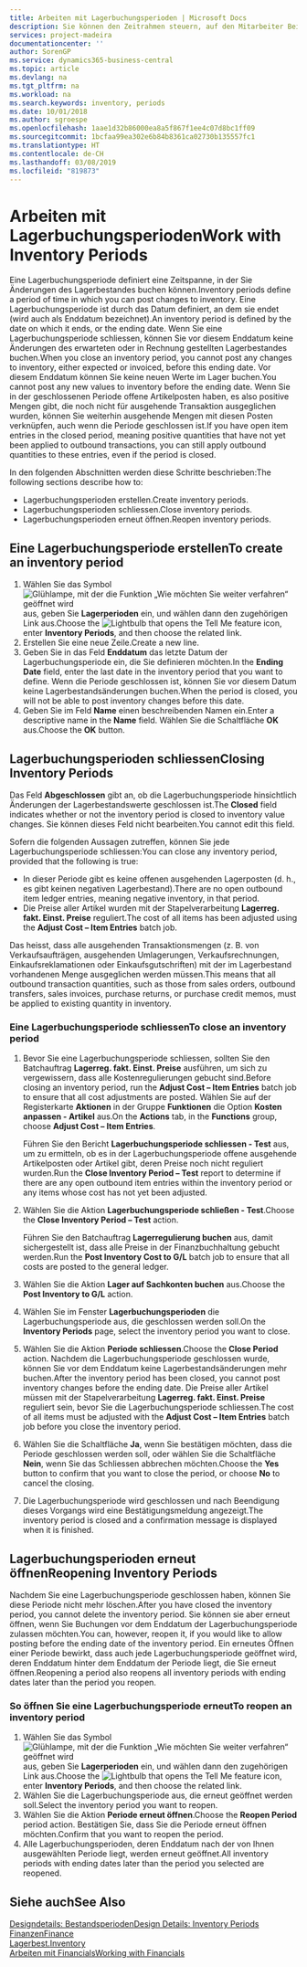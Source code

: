 ```yaml
---
title: Arbeiten mit Lagerbuchungsperioden | Microsoft Docs
description: Sie können den Zeitrahmen steuern, auf den Mitarbeiter Beitragsänderungen des Lagerbestandes buchen können, indem Sie Lagerbuchungsperioden definieren.
services: project-madeira
documentationcenter: ''
author: SorenGP
ms.service: dynamics365-business-central
ms.topic: article
ms.devlang: na
ms.tgt_pltfrm: na
ms.workload: na
ms.search.keywords: inventory, periods
ms.date: 10/01/2018
ms.author: sgroespe
ms.openlocfilehash: 1aae1d32b86000ea8a5f867f1ee4c07d8bc1ff09
ms.sourcegitcommit: 1bcfaa99ea302e6b84b8361ca02730b135557fc1
ms.translationtype: HT
ms.contentlocale: de-CH
ms.lasthandoff: 03/08/2019
ms.locfileid: "819873"
---
```

# <a name="work-with-inventory-periods"></a><span data-ttu-id="286fe-103">Arbeiten mit Lagerbuchungsperioden</span><span class="sxs-lookup"><span data-stu-id="286fe-103">Work with Inventory Periods</span></span>
<span data-ttu-id="286fe-104">Eine Lagerbuchungsperiode definiert eine Zeitspanne, in der Sie Änderungen des Lagerbestandes buchen können.</span><span class="sxs-lookup"><span data-stu-id="286fe-104">Inventory periods define a period of time in which you can post changes to inventory.</span></span> <span data-ttu-id="286fe-105">Eine Lagerbuchungsperiode ist durch das Datum definiert, an dem sie endet (wird auch als Enddatum bezeichnet).</span><span class="sxs-lookup"><span data-stu-id="286fe-105">An inventory period is defined by the date on which it ends, or the ending date.</span></span> <span data-ttu-id="286fe-106">Wenn Sie eine Lagerbuchungsperiode schliessen, können Sie vor diesem Enddatum keine Änderungen des erwarteten oder in Rechnung gestellten Lagerbestandes buchen.</span><span class="sxs-lookup"><span data-stu-id="286fe-106">When you close an inventory period, you cannot post any changes to inventory, either expected or invoiced, before this ending date.</span></span> <span data-ttu-id="286fe-107">Vor diesem Enddatum können Sie keine neuen Werte im Lager buchen.</span><span class="sxs-lookup"><span data-stu-id="286fe-107">You cannot post any new values to inventory before the ending date.</span></span> <span data-ttu-id="286fe-108">Wenn Sie in der geschlossenen Periode offene Artikelposten haben, es also positive Mengen gibt, die noch nicht für ausgehende Transaktion ausgeglichen wurden, können Sie weiterhin ausgehende Mengen mit diesen Posten verknüpfen, auch wenn die Periode geschlossen ist.</span><span class="sxs-lookup"><span data-stu-id="286fe-108">If you have open item entries in the closed period, meaning positive quantities that have not yet been applied to outbound transactions, you can still apply outbound quantities to these entries, even if the period is closed.</span></span>  

<span data-ttu-id="286fe-109">In den folgenden Abschnitten werden diese Schritte beschrieben:</span><span class="sxs-lookup"><span data-stu-id="286fe-109">The following sections describe how to:</span></span>  

* <span data-ttu-id="286fe-110">Lagerbuchungsperioden erstellen.</span><span class="sxs-lookup"><span data-stu-id="286fe-110">Create inventory periods.</span></span>  
* <span data-ttu-id="286fe-111">Lagerbuchungsperioden schliessen.</span><span class="sxs-lookup"><span data-stu-id="286fe-111">Close inventory periods.</span></span>  
* <span data-ttu-id="286fe-112">Lagerbuchungsperioden erneut öffnen.</span><span class="sxs-lookup"><span data-stu-id="286fe-112">Reopen inventory periods.</span></span>  

## <a name="to-create-an-inventory-period"></a><span data-ttu-id="286fe-113">Eine Lagerbuchungsperiode erstellen</span><span class="sxs-lookup"><span data-stu-id="286fe-113">To create an inventory period</span></span>  
1. <span data-ttu-id="286fe-114">Wählen Sie das Symbol ![Glühlampe, mit der die Funktion „Wie möchten Sie weiter verfahren“ geöffnet wird](media/ui-search/search_small.png "Wie möchten Sie weiter verfahren?") aus, geben Sie **Lagerperioden** ein, und wählen dann den zugehörigen Link aus.</span><span class="sxs-lookup"><span data-stu-id="286fe-114">Choose the ![Lightbulb that opens the Tell Me feature](media/ui-search/search_small.png "Tell me what you want to do") icon, enter **Inventory Periods**, and then choose the related link.</span></span>  
2. <span data-ttu-id="286fe-115">Erstellen Sie eine neue Zeile.</span><span class="sxs-lookup"><span data-stu-id="286fe-115">Create a new line.</span></span>  
3. <span data-ttu-id="286fe-116">Geben Sie in das Feld **Enddatum** das letzte Datum der Lagerbuchungsperiode ein, die Sie definieren möchten.</span><span class="sxs-lookup"><span data-stu-id="286fe-116">In the **Ending Date** field, enter the last date in the inventory period that you want to define.</span></span> <span data-ttu-id="286fe-117">Wenn die Periode geschlossen ist, können Sie vor diesem Datum keine Lagerbestandsänderungen buchen.</span><span class="sxs-lookup"><span data-stu-id="286fe-117">When the period is closed, you will not be able to post inventory changes before this date.</span></span>  
4. <span data-ttu-id="286fe-118">Geben Sie im Feld **Name** einen beschreibenden Namen ein.</span><span class="sxs-lookup"><span data-stu-id="286fe-118">Enter a descriptive name in the **Name** field.</span></span> <span data-ttu-id="286fe-119">Wählen Sie die Schaltfläche **OK** aus.</span><span class="sxs-lookup"><span data-stu-id="286fe-119">Choose the **OK** button.</span></span>  

## <a name="closing-inventory-periods"></a><span data-ttu-id="286fe-120">Lagerbuchungsperioden schliessen</span><span class="sxs-lookup"><span data-stu-id="286fe-120">Closing Inventory Periods</span></span>  
<span data-ttu-id="286fe-121">Das Feld **Abgeschlossen** gibt an, ob die Lagerbuchungsperiode hinsichtlich Änderungen der Lagerbestandswerte geschlossen ist.</span><span class="sxs-lookup"><span data-stu-id="286fe-121">The **Closed** field indicates whether or not the inventory period is closed to inventory value changes.</span></span> <span data-ttu-id="286fe-122">Sie können dieses Feld nicht bearbeiten.</span><span class="sxs-lookup"><span data-stu-id="286fe-122">You cannot edit this field.</span></span>  

<span data-ttu-id="286fe-123">Sofern die folgenden Aussagen zutreffen, können Sie jede Lagerbuchungsperiode schliessen:</span><span class="sxs-lookup"><span data-stu-id="286fe-123">You can close any inventory period, provided that the following is true:</span></span>  

* <span data-ttu-id="286fe-124">In dieser Periode gibt es keine offenen ausgehenden Lagerposten (d. h., es gibt keinen negativen Lagerbestand).</span><span class="sxs-lookup"><span data-stu-id="286fe-124">There are no open outbound item ledger entries, meaning negative inventory, in that period.</span></span>  
* <span data-ttu-id="286fe-125">Die Preise aller Artikel wurden mit der Stapelverarbeitung **Lagerreg. fakt. Einst. Preise** reguliert.</span><span class="sxs-lookup"><span data-stu-id="286fe-125">The cost of all items has been adjusted using the **Adjust Cost – Item Entries** batch job.</span></span>  

<span data-ttu-id="286fe-126">Das heisst, dass alle ausgehenden Transaktionsmengen (z. B. von Verkaufsaufträgen, ausgehenden Umlagerungen, Verkaufsrechnungen, Einkaufsreklamationen oder Einkaufsgutschriften) mit der im Lagerbestand vorhandenen Menge ausgeglichen werden müssen.</span><span class="sxs-lookup"><span data-stu-id="286fe-126">This means that all outbound transaction quantities, such as those from sales orders, outbound transfers, sales invoices, purchase returns, or purchase credit memos, must be applied to existing quantity in inventory.</span></span>  

### <a name="to-close-an-inventory-period"></a><span data-ttu-id="286fe-127">Eine Lagerbuchungsperiode schliessen</span><span class="sxs-lookup"><span data-stu-id="286fe-127">To close an inventory period</span></span>  
1. <span data-ttu-id="286fe-128">Bevor Sie eine Lagerbuchungsperiode schliessen, sollten Sie den Batchauftrag **Lagerreg. fakt. Einst. Preise** ausführen, um sich zu vergewissern, dass alle Kostenregulierungen gebucht sind.</span><span class="sxs-lookup"><span data-stu-id="286fe-128">Before closing an inventory period, run the **Adjust Cost – Item Entries** batch job to ensure that all cost adjustments are posted.</span></span> <span data-ttu-id="286fe-129">Wählen Sie auf der Registerkarte **Aktionen** in der Gruppe **Funktionen** die Option **Kosten anpassen - Artikel** aus.</span><span class="sxs-lookup"><span data-stu-id="286fe-129">On the **Actions** tab, in the **Functions** group, choose **Adjust Cost – Item Entries**.</span></span>  

     <span data-ttu-id="286fe-130">Führen Sie den Bericht **Lagerbuchungsperiode schliessen - Test** aus, um zu ermitteln, ob es in der Lagerbuchungsperiode offene ausgehende Artikelposten oder Artikel gibt, deren Preise noch nicht reguliert wurden.</span><span class="sxs-lookup"><span data-stu-id="286fe-130">Run the **Close Inventory Period – Test** report to determine if there are any open outbound item entries within the inventory period or any items whose cost has not yet been adjusted.</span></span>  
2. <span data-ttu-id="286fe-131">Wählen Sie die Aktion **Lagerbuchungsperiode schließen - Test**.</span><span class="sxs-lookup"><span data-stu-id="286fe-131">Choose the **Close Inventory Period – Test** action.</span></span>  

     <span data-ttu-id="286fe-132">Führen Sie den Batchauftrag **Lagerregulierung buchen** aus, damit sichergestellt ist, dass alle Preise in der Finanzbuchhaltung gebucht werden.</span><span class="sxs-lookup"><span data-stu-id="286fe-132">Run the **Post Inventory Cost to G/L** batch job to ensure that all costs are posted to the general ledger.</span></span>  
3. <span data-ttu-id="286fe-133">Wählen Sie die Aktion **Lager auf Sachkonten buchen** aus.</span><span class="sxs-lookup"><span data-stu-id="286fe-133">Choose the **Post Inventory to G/L** action.</span></span>  
4. <span data-ttu-id="286fe-134">Wählen Sie im Fenster  **Lagerbuchungsperioden** die Lagerbuchungsperiode aus, die geschlossen werden soll.</span><span class="sxs-lookup"><span data-stu-id="286fe-134">On the **Inventory Periods** page, select the inventory period you want to close.</span></span>  
5. <span data-ttu-id="286fe-135">Wählen Sie die Aktion **Periode schliessen**.</span><span class="sxs-lookup"><span data-stu-id="286fe-135">Choose the **Close Period** action.</span></span> <span data-ttu-id="286fe-136">Nachdem die Lagerbuchungsperiode geschlossen wurde, können Sie vor dem Enddatum keine Lagerbestandsänderungen mehr buchen.</span><span class="sxs-lookup"><span data-stu-id="286fe-136">After the inventory period has been closed, you cannot post inventory changes before the ending date.</span></span> <span data-ttu-id="286fe-137">Die Preise aller Artikel müssen mit der Stapelverarbeitung **Lagerreg. fakt. Einst. Preise** reguliert sein, bevor Sie die Lagerbuchungsperiode schliessen.</span><span class="sxs-lookup"><span data-stu-id="286fe-137">The cost of all items must be adjusted with the **Adjust Cost – Item Entries** batch job before you close the inventory period.</span></span>  
6. <span data-ttu-id="286fe-138">Wählen Sie die Schaltfläche **Ja**, wenn Sie bestätigen möchten, dass die Periode geschlossen werden soll, oder wählen Sie die Schaltfläche **Nein**, wenn Sie das Schliessen abbrechen möchten.</span><span class="sxs-lookup"><span data-stu-id="286fe-138">Choose the **Yes** button to confirm that you want to close the period, or choose **No** to cancel the closing.</span></span>  
7. <span data-ttu-id="286fe-139">Die Lagerbuchungsperiode wird geschlossen und nach Beendigung dieses Vorgangs wird eine Bestätigungsmeldung angezeigt.</span><span class="sxs-lookup"><span data-stu-id="286fe-139">The inventory period is closed and a confirmation message is displayed when it is finished.</span></span>  

## <a name="reopening-inventory-periods"></a><span data-ttu-id="286fe-140">Lagerbuchungsperioden erneut öffnen</span><span class="sxs-lookup"><span data-stu-id="286fe-140">Reopening Inventory Periods</span></span>  
<span data-ttu-id="286fe-141">Nachdem Sie eine Lagerbuchungsperiode geschlossen haben, können Sie diese Periode nicht mehr löschen.</span><span class="sxs-lookup"><span data-stu-id="286fe-141">After you have closed the inventory period, you cannot delete the inventory period.</span></span> <span data-ttu-id="286fe-142">Sie können sie aber erneut öffnen, wenn Sie Buchungen vor dem Enddatum der Lagerbuchungsperiode zulassen möchten.</span><span class="sxs-lookup"><span data-stu-id="286fe-142">You can, however, reopen it, if you would like to allow posting before the ending date of the inventory period.</span></span> <span data-ttu-id="286fe-143">Ein erneutes Öffnen einer Periode bewirkt, dass auch jede Lagerbuchungsperiode geöffnet wird, deren Enddatum hinter dem Enddatum der Periode liegt, die Sie erneut öffnen.</span><span class="sxs-lookup"><span data-stu-id="286fe-143">Reopening a period also reopens all inventory periods with ending dates later than the period you reopen.</span></span>  

### <a name="to-reopen-an-inventory-period"></a><span data-ttu-id="286fe-144">So öffnen Sie eine Lagerbuchungsperiode erneut</span><span class="sxs-lookup"><span data-stu-id="286fe-144">To reopen an inventory period</span></span>  
1. <span data-ttu-id="286fe-145">Wählen Sie das Symbol ![Glühlampe, mit der die Funktion „Wie möchten Sie weiter verfahren“ geöffnet wird](media/ui-search/search_small.png "Wie möchten Sie weiter verfahren?") aus, geben Sie **Lagerperioden** ein, und wählen dann den zugehörigen Link aus.</span><span class="sxs-lookup"><span data-stu-id="286fe-145">Choose the ![Lightbulb that opens the Tell Me feature](media/ui-search/search_small.png "Tell me what you want to do") icon, enter **Inventory Periods**, and then choose the related link.</span></span>  
2. <span data-ttu-id="286fe-146">Wählen Sie die Lagerbuchungsperiode aus, die erneut geöffnet werden soll.</span><span class="sxs-lookup"><span data-stu-id="286fe-146">Select the inventory period you want to reopen.</span></span>  
3. <span data-ttu-id="286fe-147">Wählen Sie die Aktion **Periode erneut öffnen**.</span><span class="sxs-lookup"><span data-stu-id="286fe-147">Choose the **Reopen Period** period action.</span></span> <span data-ttu-id="286fe-148">Bestätigen Sie, dass Sie die Periode erneut öffnen möchten.</span><span class="sxs-lookup"><span data-stu-id="286fe-148">Confirm that you want to reopen the period.</span></span>  
4. <span data-ttu-id="286fe-149">Alle Lagerbuchungsperioden, deren Enddatum nach der von Ihnen ausgewählten Periode liegt, werden erneut geöffnet.</span><span class="sxs-lookup"><span data-stu-id="286fe-149">All inventory periods with ending dates later than the period you selected are reopened.</span></span>  

## <a name="see-also"></a><span data-ttu-id="286fe-150">Siehe auch</span><span class="sxs-lookup"><span data-stu-id="286fe-150">See Also</span></span>  
[<span data-ttu-id="286fe-151">Designdetails: Bestandsperioden</span><span class="sxs-lookup"><span data-stu-id="286fe-151">Design Details: Inventory Periods</span></span>](design-details-inventory-periods.md)  
[<span data-ttu-id="286fe-152">Finanzen</span><span class="sxs-lookup"><span data-stu-id="286fe-152">Finance</span></span>](finance.md)  
[<span data-ttu-id="286fe-153">Lagerbest.</span><span class="sxs-lookup"><span data-stu-id="286fe-153">Inventory</span></span>](inventory-manage-inventory.md)  
[<span data-ttu-id="286fe-154">Arbeiten mit Financials</span><span class="sxs-lookup"><span data-stu-id="286fe-154">Working with Financials</span></span>](ui-work-product.md)
